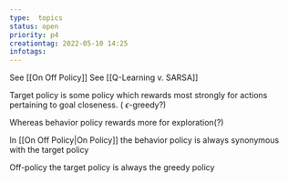 ```yaml
---
type:  topics
status: open
priority: p4
creationtag: 2022-05-10 14:25
infotags:
---
```

See [[On Off Policy]]
See [[Q-Learning v. SARSA]]

Target policy is some policy which rewards most strongly for actions pertaining to goal closeness.
( $\epsilon$-greedy?)

Whereas behavior policy rewards more for exploration(?)

In [[On Off Policy|On Policy]] the behavior policy is always synonymous with the target policy 

Off-policy the target policy is always the greedy policy

